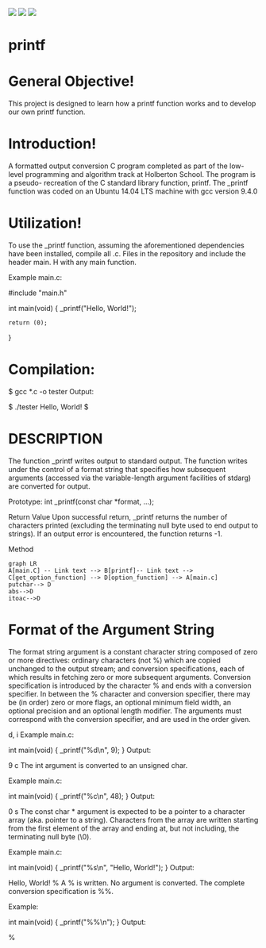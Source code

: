 [![](https://img.shields.io/badge/Holberton-red?style=for-the-badge)](https://https://www.holbertonschool-france.com/)
![](https://img.shields.io/badge/Task-blueviolet?style=for-the-badge)
![](https://img.shields.io/badge/Maintest-yellow?style=for-the-badge)
# printf

# General Objective!
This project is designed to learn how a printf function works and to develop our own printf function.

# Introduction!

A formatted output conversion C program completed as part of the low-level programming and algorithm track at Holberton School. The program is a pseudo- recreation of the C standard library function, printf.
The _printf function was coded on an Ubuntu 14.04 LTS machine with gcc version 9.4.0

# Utilization!

To use the _printf function, assuming the aforementioned dependencies have been installed, compile all .c. Files in the repository and include the header main. H with any  main function.

Example main.c:

#include "main.h"

int main(void)
{
    _printf("Hello, World!");

    return (0);
}

# Compilation:

$ gcc *.c -o tester
Output:

$ ./tester
Hello, World!
$
# DESCRIPTION 
The function _printf writes output to standard output. The function writes under the control of a format string that specifies how subsequent arguments (accessed via the variable-length argument facilities of stdarg) are converted for output.

Prototype: int _printf(const char *format, ...);

Return Value
Upon successful return, _printf returns the number of characters printed (excluding the terminating null byte used to end output to strings). If an output error is encountered, the function returns -1.

Method
```mermaid
graph LR
A[main.C] -- Link text --> B[printf]-- Link text --> C[get_option_function] --> D[option_function] --> A[main.c]
putchar--> D
abs-->D
itoac-->D
```


# Format of the Argument String

The format string argument is a constant character string composed of zero or more directives: ordinary characters (not %) which are copied unchanged to the output stream; and conversion specifications, each of which results in fetching zero or more subsequent arguments. Conversion specification is introduced by the character % and ends with a conversion specifier. In between the % character and conversion specifier, there may be (in order) zero or more flags, an optional minimum field width, an optional precision and an optional length modifier. The arguments must correspond with the conversion specifier, and are used in the order given.

d, i
Example main.c:

int main(void)
{
    _printf("%d\n", 9);
}
Output:

9
c
The int argument is converted to an unsigned char.

Example main.c:

int main(void)
{
    _printf("%c\n", 48);
}
Output:

0
s
The const char * argument is expected to be a pointer to a character array (aka. pointer to a string). Characters from the array are written starting from the first element of the array and ending at, but not including, the terminating null byte (\0).

Example main.c:

int main(void)
{
    _printf("%s\n", "Hello, World!");
}
Output:

Hello, World!
%
A % is written. No argument is converted. The complete conversion specification is %%.

Example:

int main(void)
{
    _printf("%%\n");
}
Output:

%
